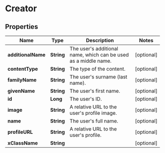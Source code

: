 # Creator

## Properties
Name | Type | Description | Notes
------------ | ------------- | ------------- | -------------
**additionalName** | **String** | The user&#x27;s additional name, which can be used as a middle name. |  [optional]
**contentType** | **String** | The type of the content. |  [optional]
**familyName** | **String** | The user&#x27;s surname (last name). |  [optional]
**givenName** | **String** | The user&#x27;s first name. |  [optional]
**id** | **Long** | The user&#x27;s ID. |  [optional]
**image** | **String** | A relative URL to the user&#x27;s profile image. |  [optional]
**name** | **String** | The user&#x27;s full name. |  [optional]
**profileURL** | **String** | A relative URL to the user&#x27;s profile. |  [optional]
**xClassName** | **String** |  |  [optional]
